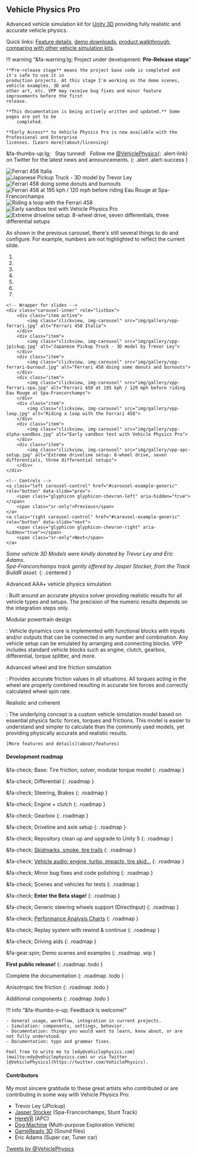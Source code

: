 
## Vehicle Physics Pro

Advanced vehicle simulation kit for [Unity 3D](http://unity3d.com) providing fully realistic and
accurate vehicle physics.

Quick links: [Feature details](/about/features), [demo downloads](/about/demos), [product walkthrough](/user-guide/getting-started),
[comparing with other vehicle simulation kits](/about/comparison).

!!! warning "&fa-warning:lg; Project under development: **Pre-Release stage**"

	**Pre-release stage** means the project base code is completed and it's safe to use it in
	production projects. At this stage I'm working on the demo scenes, vehicle examples, 3D and
	other art, etc. VPP may receive bug fixes and minor feature improvements before the first
	release.

	**This documentation is being actively written and updated.** Some pages are yet to be
		completed.

	**Early Access** to Vehicle Physics Pro is now available with the Professional and Enterprise
	licenses. [Learn more](about/licensing)

&fa-thumbs-up:lg; &nbsp; Stay tunned! &nbsp; Follow me [@VehiclePhysics](https://twitter.com/VehiclePhysics){: .alert-link}
on Twitter for the latest news and announcements.
{: .alert .alert-success }
<div>
<section class="test-slider slider">
<div>
	<img class="clickview" src="img/gallery/vpp-ferrari.jpg" alt="Ferrari 458 Italia">
</div>
<div>
	<img class="clickview" src="img/gallery/vpp-jpickup.jpg" alt="Japanese Pickup Truck - 3D model by Trevor Ley">
</div>
<div>
	<img class="clickview" src="img/gallery/vpp-ferrari-burnout.jpg" alt="Ferrari 458 doing some donuts and burnouts">
</div>
<div>
	<img class="clickview" src="img/gallery/vpp-ferrari-spa.jpg" alt="Ferrari 458 at 195 kph / 120 mph before riding Eau Rouge at Spa-Francorchamps">
</div>
<div>
	<img class="clickview" src="img/gallery/vpp-loop.jpg" alt="Riding a loop with the Ferrari 458">
</div>
<div>
	<img class="clickview" src="img/gallery/vpp-alpha-sandbox.jpg" alt="Early sandbox test with Vehicle Physics Pro">
</div>
<div>
	<img class="clickview" src="img/gallery/vpp-apc-setup.jpg" alt="Extreme driveline setup: 8-wheel drive, seven differentials, three differential setups">
</div>
</section>
</div>
<script src="./js/slick.min.js" type="text/javascript" charset="utf-8"></script>
<script type="text/javascript">
$(document).on('ready', function() {
  $(".test-slider").slick({
	dots: true,
	arrows: true,
	infinite: true,
	slidesToShow: 1,
	slidesToScroll: 1,
	dotsClass: 'gusi-dots'
  });
});
</script>

As shown in the previous carousel, there's still several things to do and configure. For example,
numbers are not highlighted to reflect the current slide.

<div id="carousel-example-generic" class="carousel slide" data-ride="carousel">
	<!-- Indicators -->
	<ol class="carousel-indicators">
		<li data-target="#carousel-example-generic" data-slide-to="0" class="active"></li>
		<li data-target="#carousel-example-generic" data-slide-to="1"></li>
		<li data-target="#carousel-example-generic" data-slide-to="2"></li>
		<li data-target="#carousel-example-generic" data-slide-to="3"></li>
		<li data-target="#carousel-example-generic" data-slide-to="4"></li>
		<li data-target="#carousel-example-generic" data-slide-to="5"></li>
		<li data-target="#carousel-example-generic" data-slide-to="6"></li>
	</ol>

	<!-- Wrapper for slides -->
	<div class="carousel-inner" role="listbox">
		<div class="item active">
			<img class="clickview, img-carousel" src="img/gallery/vpp-ferrari.jpg" alt="Ferrari 458 Italia">
		</div>
		<div class="item">
			<img class="clickview, img-carousel" src="img/gallery/vpp-jpickup.jpg" alt="Japanese Pickup Truck - 3D model by Trevor Ley">
		</div>
		<div class="item">
			<img class="clickview, img-carousel" src="img/gallery/vpp-ferrari-burnout.jpg" alt="Ferrari 458 doing some donuts and burnouts">
		</div>
		<div class="item">
			<img class="clickview, img-carousel" src="img/gallery/vpp-ferrari-spa.jpg" alt="Ferrari 458 at 195 kph / 120 mph before riding Eau Rouge at Spa-Francorchamps">
		</div>
		<div class="item">
			<img class="clickview, img-carousel" src="img/gallery/vpp-loop.jpg" alt="Riding a loop with the Ferrari 458">
		</div>
		<div class="item">
			<img class="clickview, img-carousel" src="img/gallery/vpp-alpha-sandbox.jpg" alt="Early sandbox test with Vehicle Physics Pro">
		</div>
		<div class="item">
			<img class="clickview, img-carousel" src="img/gallery/vpp-apc-setup.jpg" alt="Extreme driveline setup: 8-wheel drive, seven differentials, three differential setups">
		</div>
	</div>

	<!-- Controls -->
	<a class="left carousel-control" href="#carousel-example-generic" role="button" data-slide="prev">
		<span class="glyphicon glyphicon-chevron-left" aria-hidden="true"></span>
		<span class="sr-only">Previous</span>
	</a>
	<a class="right carousel-control" href="#carousel-example-generic" role="button" data-slide="next">
		<span class="glyphicon glyphicon-chevron-right" aria-hidden="true"></span>
		<span class="sr-only">Next</span>
	</a>
</div>


<div class="imagegallery" sm="2" md="3" lg="4" style="display:none">
	<img class="clickview" src="img/gallery/vpp-ferrari.jpg"  alt="Ferrari 458 Italia">
	<img class="clickview" src="img/gallery/vpp-lancer.jpg" alt="Sports Sedan - 3D model by Eric Adams">
	<img class="clickview" src="img/gallery/vpp-huracan.jpg" alt="Sports Supercar - 3D model by Eric Adams">
	<img class="clickview" src="img/gallery/vpp-jpickup.jpg" alt="Japanese Pickup Truck - 3D model by Trevor Ley">

	<img class="clickview" src="img/gallery/vpp-ferrari-burnout.jpg" alt="Ferrari 458 doing some donuts and burnouts">
	<img class="clickview" src="img/gallery/vpp-ferrari-spa.jpg" alt="Ferrari 458 at 195 kph / 120 mph before riding Eau Rouge at Spa-Francorchamps">
	<img class="clickview" src="img/gallery/vpp-truck-trailer-setup.jpg" alt="Setting up a Mercedes-Benz Actros to attach to its trailer">
	<img class="clickview" src="img/gallery/vpp-truck-trailer-offroad.jpg" alt="Extreme offroad test for the Mercedes-Benz Actros + trailer">

	<img class="clickview" src="img/gallery/vpp-loop.jpg" alt="Riding a loop with the Ferrari 458">
	<img class="clickview" src="img/gallery/vpp-ferrari-monza.jpg" alt="Ferrari 458 taking the Variante del Rettifilo at Monza">
	<img class="clickview" src="img/gallery/vpp-alpha-sandbox.jpg" alt="Early sandbox test with Vehicle Physics Pro">
	<img class="clickview" src="img/gallery/vpp-apc-setup.jpg" alt="Extreme driveline setup: 8-wheel drive, seven differentials, three differential setups">
</div>

_Some vehicle 3D Models were kindly donated by Trevor Ley and Eric Adams.<br>
Spa-Francorchamps track gently offered by Jasper Stocker, from the Track BuildR asset._
{: .centered }

Advanced AAA+ vehicle physics simulation

:	Built around an accurate physics solver providing realistic results for all vehicle types and
	setups. The precision of the numeric results depends on the integration steps only.

Modular powertrain design

:	Vehicle dynamics core is implemented with functional blocks with inputs and/or outputs that can
	be connected in any number and combination. Any vehicle setup can be emulated by arranging and
	connecting blocks. VPP includes standard vehicle blocks such as engine, clutch, gearbox,
	differential, torque splitter, and more.

Advanced wheel and tire friction simulation

:	Provides accurate friction values in all situations. All torques acting in the wheel are
	properly combined resulting in accurate tire forces and correctly calculated wheel spin rate.

Realistic and coherent

: 	The underlying concept is a custom vehicle simulation model based on essential physics facts:
	forces, torques and frictions. This model is easier to understand and simpler to calculate than
	the commonly used models, yet providing physically accurate and realistic results.

	[More features and details](about/features)

#### Development roadmap

&fa-check; Base: Tire friction, solver, modular torque model
{: .roadmap }

&fa-check; Differential
{: .roadmap }

&fa-check; Steering, Brakes
{: .roadmap }

&fa-check; Engine + clutch
{: .roadmap }

&fa-check; Gearbox
{: .roadmap }

&fa-check; Driveline and axle setup
{: .roadmap }

&fa-check; Repository clean up and upgrade to Unity 5
{: .roadmap }

&fa-check; [Skidmarks, smoke, tire trails](components/vehicle-addons#vptireeffects)
{: .roadmap }

&fa-check; [Vehicle audio: engine, turbo, impacts, tire skid...](components/vehicle-addons#vpaudio)
{: .roadmap }

&fa-check; Minor bug fixes and code polishing
{: .roadmap }

&fa-check; Scenes and vehicles for tests
{: .roadmap }

&fa-check; **Enter the Beta stage!**
{: .roadmap }

&fa-check; Generic steering wheels support (DirectInput)
{: .roadmap }

&fa-check; [Performance Analysis Charts](components/vehicle-telemetry#vpperformanceanalysis)
{: .roadmap }

&fa-check; Replay system with rewind & continue
{: .roadmap }

&fa-check; Driving aids
{: .roadmap }

&fa-gear:spin; Demo scenes and examples
{: .roadmap .wip }

**First public release!**
{: .roadmap .todo }

Complete the documentation
{: .roadmap .todo }

Anisotropic tire friction
{: .roadmap .todo }

Additional components
{: .roadmap .todo }


!!! info "&fa-thumbs-o-up; Feedback is welcome!"

	- General usage, workflow, integration in current projects.
	- Simulation: components, settings, behavior.
	- Documentation: things you would want to learn, know about, or are not fully understood.
	- Documentation: typo and grammar fixes.

	Feel free to write me to [edy@vehiclephysics.com](mailto:edy@vehiclephysics.com) or via Twitter
	[@VehiclePhysics](https://twitter.com/VehiclePhysics).


#### Contributors

My most sincere gratitude to these great artists who contributed or are contributing in some way
with Vehicle Physics Pro:

- Trevor Ley (JPickup)
- [Jasper Stocker](https://www.assetstore.unity3d.com/en/#!/search/page=1/sortby=popularity/query=publisher:412) (Spa-Francorchamps, Stunt Track)
- [HereVR](https://www.assetstore.unity3d.com/en/#!/search/page=1/sortby=popularity/query=publisher:8060) (APC)
- [Dog Machine](https://www.assetstore.unity3d.com/en/#!/search/page=1/sortby=popularity/query=publisher:2914) (Multi-purpose Exploration Vehicle)
- [GameReady 3D](https://www.assetstore.unity3d.com/en/#!/search/page=1/sortby=popularity/query=publisher:1634) (Sound files)
- Eric Adams (Super car, Tuner car)


<a class="twitter-timeline" href="https://twitter.com/VehiclePhysics" data-widget-id="687956324773179396">Tweets by @VehiclePhysics</a>
<script>!function(d,s,id){var js,fjs=d.getElementsByTagName(s)[0],p=/^http:/.test(d.location)?'http':'https';if(!d.getElementById(id)){js=d.createElement(s);js.id=id;js.src=p+"://platform.twitter.com/widgets.js";fjs.parentNode.insertBefore(js,fjs);}}(document,"script","twitter-wjs");</script>

<!--
#### About me

Vehicle Physics Pro has been conceived, designed and implemented by [Angel Garcia Voces "Edy"](http://www.edy.es)
at Oviedo, Spain.

> I started creating this kit because I wanted to simulate vehicles since I was a kid playing with my
> Commodore 64. When I discovered Unity 3D that's what I wanted to do since the first day. But I
> didn't find any existing component, kit or document for simulating a vehicle correctly. There were
> all buggy components, too simple approaches, or too complex and ineffective algorithms/methods/papers
> mixing simulation and automotive industry. I had the feeling (name it intuition) that a _simple_ way of
> simulating vehicles _correctly_ should exist. Then I spend several years researching and
> experimenting with a lot of ideas until I finally nailed it. This Vehicle Physics Pro today: the
> simplest and most efficient approach for simulating a vehicle while actually accounting for all
> major reactions and side effects in a physically correct, coherent and accurate way.
>
> I hope you have as much fun using VPP or playing VPP-based games as I'm having developing it.
-->